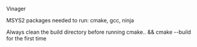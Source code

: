 Vinager

MSYS2 packages needed to run:
cmake, gcc, ninja

Always clean the build directory before running cmake.. && cmake --build for the first time
